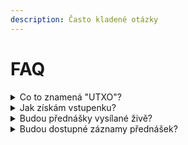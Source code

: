 ```yaml
---
description: Často kladené otázky
---
```


# FAQ

<details>

<summary>Co to znamená "UTXO"?</summary>

"UTXO" znamená "_Unspent transaction output_", což by se dalo přeložit jako "_neutracený výstup transakce_". Jedná se o [základní mechanismus fungování bitcoinu](https://www.alza.cz/transakcni-poplatky-a-minimalni-velikost-utxo#co-je-utxo).

UTXO je jediný způsob, jakým váš bitcoin skutečně "existuje". Každá transakce bere předchozí neutracené výstupy, používá je jako vstupy a ve výsledku vytváří nové výstupy. Každý konec je novým začátkem. Bitcoin je krásný. - [@SatsJoseph](https://twitter.com/SatsJoseph/status/1370329486059843588)

</details>

<details>

<summary>Jak získám vstupenku?</summary>

[Vstupenky](vstupenky.md) budou k dispozici k zakoupení v průběhu února 2022.

</details>

<details>

<summary>Budou přednášky vysílané živě?</summary>

Ano, [plánujeme livestreamovat](zivy-prenos-livestream.md) všechny 3 přednáškové sály prostřednictvím YouTube. Workshopy streamované ani nahrávané nebudou.

</details>

<details>

<summary>Budou dostupné záznamy přednášek?</summary>

Ano, všechny přednášky se budou vysílat živě a po konferenci budou dostupné zdarma na našem YouTube kanálu.

</details>
